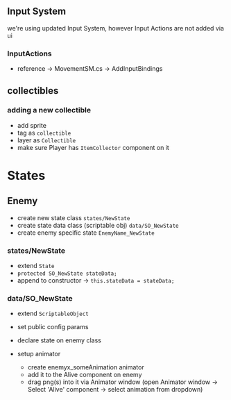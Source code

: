 ## Input System
we're using updated Input System, however Input Actions are not added via ui

### InputActions
- reference -> MovementSM.cs -> AddInputBindings

## collectibles

### adding a new collectible
- add sprite
- tag as `collectible`
- layer as `Collectible`
- make sure Player has `ItemCollector` component on it


# States

## Enemy
- create new state class `states/NewState`
- create state data class (scriptable obj) `data/SO_NewState`
- create enemy specific state `EnemyName_NewState`

### states/NewState
- extend `State`
- `protected SO_NewState stateData;`
- append to constructor -> `this.stateData = stateData;`

### data/SO_NewState
- extend `ScriptableObject`
- set public config params

- declare state on enemy class
- setup animator
  - create enemyx_someAnimation animator
  - add it to the Alive component on enemy
  - drag png(s) into it via Animator window (open Animator window -> Select 'Alive' component -> select animation from dropdown)